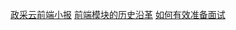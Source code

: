 [政采云前端小报](https://weekly.zoo.team/)
[前端模块的历史沿革](https://www.cyj.me/programming/2018/05/22/about-module-i/?nsukey=GG10UfiWibP0TnWH7HNQiSu6QDdeMj4GANllFd9XgtCoRO1hDCtjmIyPV%2FXQhVdfYTm5dPbIdUvkzEU57ldxRDApiejkD7SAHkWlyG6znB7qN1jkYHUBGZyjQyhyJKfW65Eu2vDnGF18zbnG97mM%2FE7urclxQ6kOk0tRzbeBklFL4HTbty8kJdbrMMU1%2BCjRXOrUO6umwrlO%2FQ9hjlJ%2ByQ%3D%3D)
[如何有效准备面试](https://www.yuque.com/cs5m0m/enuxu8/ica1xl)